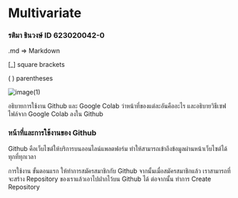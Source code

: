 # Multivariate

### รติมา ชินวงษ์ ID 623020042-0

.md => Markdown

[_] square brackets

( ) parentheses

![image(1)](image(1).png)

อธิบายการใช้งาน Github และ Google Colab ว่าหน้าที่ของแต่ละอันคืออะไร และอธิบายวิธีเซฟไฟล์จาก Google Colab ลงใน Github

### หน้าที่และการใช้งานของ Github
Github คือเว็บไซต์ให้บริการบนออนไลน์แพลตฟอร์ม ทำให้สามารถเข้าถึงข้อมูลผ่านหน้าเว็บไซต์ได้ทุกที่ทุกเวลา

การใช้งาน
ขั้นตอนแรก ให้ทำการสมัครสมาชิกกับ Github จากนั้นเมื่อสมัครสมาชิกแล้ว เราสามารถที่จะสร้าง Repository ของเราแล้วเอาไปฝากไว้บน Github ได้
ต่อจากนั้น ทำการ Create Repository
